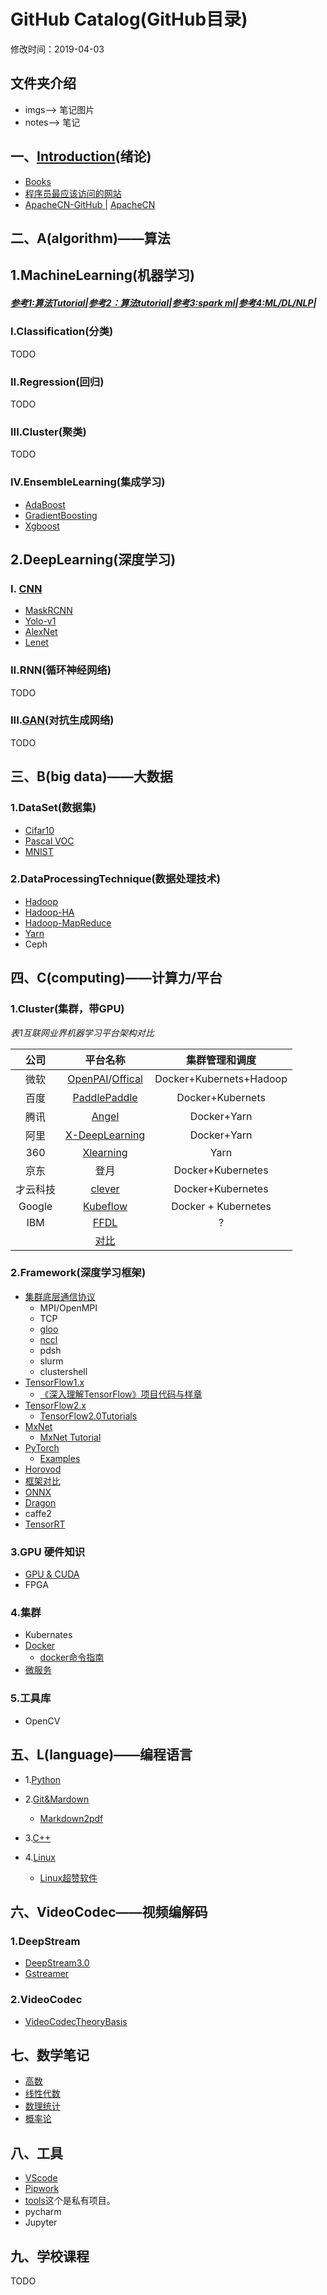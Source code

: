 # GitHub  Catalog(GitHub目录)   
修改时间：2019-04-03   
## 文件夹介绍   
* imgs--> 笔记图片   
* notes--> 笔记   
## 一、[Introduction](notes/introduction01.md)(绪论)  
* [Books](https://github.com/fusimeng/book)  
* [程序员最应该访问的网站](https://github.com/fusimeng/Best-websites-a-programmer-should-visit-zh)   
* [ApacheCN-GitHub
](https://github.com/apachecn)| [ApacheCN](http://www.apachecn.org/)   
## 二、A(algorithm)——算法   
## 1.MachineLearning(机器学习)   
##### [参考1:算法Tutorial](https://github.com/fusimeng/Algorithms-Tutorial)|[参考2：算法tutorial](https://github.com/fusimeng/tutorial)|[参考3:spark ml](https://github.com/fusimeng/spark-ml-source-analysis)|[参考4:ML/DL/NLP](https://github.com/fusimeng/AiLearning)|     
### I.Classification(分类)   
TODO 
### II.Regression(回归)  
TODO
### III.Cluster(聚类)  
TODO  
### IV.EnsembleLearning(集成学习)  
* [AdaBoost](https://github.com/fusimeng/AdaBoost)   
* [GradientBoosting](https://github.com/fusimeng/GradientBoosting)  
* [Xgboost](https://github.com/fusimeng/Xgboost)  
## 2.DeepLearning(深度学习) 
### I. [CNN](https://github.com/fusimeng/CNNTutorials)  
* [MaskRCNN](https://github.com/fusimeng/MaskRCNN)  
* [Yolo-v1](https://github.com/fusimeng/Yolo-v1)   
* [AlexNet](https://github.com/fusimeng/AlexNet)   
* [Lenet](https://github.com/fusimeng/LeNet)  

### II.RNN(循环神经网络)  
TODO
### III.[GAN](https://github.com/fusimeng/GANTutorials)(对抗生成网络)  
TODO  
## 三、B(big data)——大数据  
### 1.DataSet(数据集)  
* [Cifar10](http://www.cs.toronto.edu/~kriz/cifar.html)  
* [Pascal VOC](http://host.robots.ox.ac.uk/pascal/VOC/)   
* [MNIST](http://yann.lecun.com/exdb/mnist/)  
### 2.DataProcessingTechnique(数据处理技术)  
* [Hadoop](https://github.com/fusimeng/Hadoop)  
* [Hadoop-HA](https://github.com/fusimeng/Hadoop-HA)  
* [Hadoop-MapReduce](https://github.com/fusimeng/Hadoop-MapReduce)  
* [Yarn](https://github.com/fusimeng/Yarn)    
* Ceph      
## 四、C(computing)——计算力/平台   
### 1.Cluster(集群，带GPU)  
*表1互联网业界机器学习平台架构对比*    
  
|公司 | 平台名称| 集群管理和调度|  
|:----:|:-------:|:--------------:|    
|微软|[OpenPAI](https://github.com/fusimeng/OpenPAI)/[Offical](https://github.com/Microsoft/pai)|Docker+Kubernets+Hadoop|    
|百度|[PaddlePaddle](http://paddlepaddle.org/zh)|  Docker+Kubernets|  
|腾讯|[Angel](https://github.com/Angel-ML/angel)|Docker+Yarn|  
|阿里|[X-DeepLearning](https://github.com/alibaba/x-deeplearning)|Docker+Yarn|
|360|[Xlearning](https://github.com/Qihoo360/XLearning)|Yarn|
|京东|登月|Docker+Kubernetes|
|才云科技|[clever](https://caicloud.io/products/clever)|Docker+Kubernetes|
|Google|[Kubeflow](https://github.com/kubeflow)|Docker + Kubernetes|
|IBM|[FFDL](https://github.com/IBM/FfDL)|?|
||[对比](notes/clusterframeworkcompare.md)|  
  
### 2.Framework(深度学习框架)  
* [集群底层通信协议](https://github.com/fusimeng/UnderlyingProtocol)  
    * MPI/OpenMPI   
    * TCP  
    * [gloo](https://github.com/facebookincubator/gloo)   
    * [nccl](https://github.com/NVIDIA/nccl)   
    * pdsh 
    * slurm 
    * clustershell 
* [TensorFlow1.x](https://github.com/fusimeng/TensorFlow)   
    * [《深入理解TensorFlow》项目代码与样章](https://github.com/fusimeng/tensorflow-in-depth)  
* [TensorFlow2.x](https://github.com/fusimeng/TensorFlow2.x)      
    *  [TensorFlow2.0Tutorials](https://github.com/fusimeng/TensorFlow2.0Tutorials)   
* [MxNet](https://github.com/fusimeng/mxnet_)  
    * [MxNet Tutorial](https://github.com/fusimeng/MxNet)      
* [PyTorch](https://github.com/fusimeng/PyTorch)  
    * [Examples](https://github.com/fusimeng/pytorchexamples)  
* [Horovod](https://github.com/fusimeng/Horovod)
* [框架对比](notes/frameworks.md)  
* [ONNX](https://github.com/onnx)   
* [Dragon](http://dragon.seetatech.com/)  
* caffe2    
* [TensorRT](https://github.com/fusimeng/TensorRT)  
### 3.GPU 硬件知识
* [GPU & CUDA](https://github.com/fusimeng/GPU-CUDA)     
* FPGA 
    
### 4.集群
* Kubernates 
* [Docker](https://github.com/fusimeng/Docker)   
    * [docker命令指南](https://github.com/fusimeng/docker-directive)
* [微服务](https://github.com/fusimeng/micro-Services-Tutorial)   
### 5.工具库   
* OpenCV  

## 五、L(language)——编程语言   
* 1.[Python](https://github.com/fusimeng/Python)  
* 2.[Git&Mardown](https://github.com/fusimeng/Git)   
    * [Markdown2pdf](https://github.com/fusimeng/transfer)  

* 3.[C++](https://github.com/fusimeng/C)  
* 4.[Linux](https://github.com/fusimeng/Linux)   
    * [Linux超赞软件](https://github.com/fusimeng/Awesome-Linux-Software-zh_CN)   

## 六、VideoCodec——视频编解码  
### 1.DeepStream  
* [DeepStream3.0](https://github.com/fusimeng/DeepStream3.0)  
* [Gstreamer](https://github.com/fusimeng/Gstreamer)  
### 2.VideoCodec  
* [VideoCodecTheoryBasis](https://github.com/fusimeng/VideoCodecTheoryBasis)  

## 七、数学笔记   
* [高数](https://github.com/fusimeng/Math/tree/master/higher_mathematics)  
* [线性代数](https://github.com/fusimeng/Math/tree/master/linear_algebra)  
* [数理统计](https://github.com/fusimeng/Math/tree/master/mathematical_statistics)  
* [概率论](https://github.com/fusimeng/Math/tree/master/probability_theory)  

## 八、工具  
* [VScode](https://github.com/fusimeng/VScode)   
* [Pipwork](https://github.com/fusimeng/pipework)   
* [tools](https://github.com/fusimeng/tools)这个是私有项目。 
* pycharm  
* Jupyter  


## 九、学校课程  
TODO  
